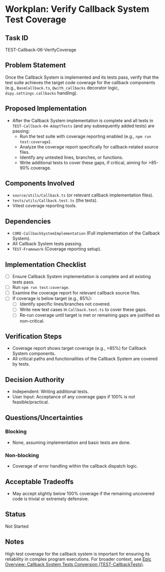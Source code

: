 # Workplan: Verify Callback System Test Coverage

## Task ID
TEST-Callback-06-VerifyCoverage

## Problem Statement
Once the Callback System is implemented and its tests pass, verify that the test suite achieves the target code coverage for the callback components (e.g., `BaseCallback.ts`, `@with_callbacks` decorator logic, `dspy.settings.callbacks` handling).

## Proposed Implementation
- After the Callback System implementation is complete and all tests in `TEST-Callback-04-AdaptTests` (and any subsequently added tests) are passing:
    - Run the test suite with coverage reporting enabled (e.g., `npm run test:coverage`).
    - Analyze the coverage report specifically for callback-related source files.
    - Identify any untested lines, branches, or functions.
    - Write additional tests to cover these gaps, if critical, aiming for >85-90% coverage.

## Components Involved
- `source/utils/Callback.ts` (or relevant callback implementation files).
- `tests/utils/Callback.test.ts` (the tests).
- Vitest coverage reporting tools.

## Dependencies
- `CORE-CallbackSystemImplementation` (Full implementation of the Callback System).
- All Callback System tests passing.
- `TEST-Framework` (Coverage reporting setup).

## Implementation Checklist
- [ ] Ensure Callback System implementation is complete and all existing tests pass.
- [ ] Run `npm run test:coverage`.
- [ ] Examine the coverage report for relevant callback source files.
- [ ] If coverage is below target (e.g., 85%):
    - [ ] Identify specific lines/branches not covered.
    - [ ] Write new test cases in `Callback.test.ts` to cover these gaps.
    - [ ] Re-run coverage until target is met or remaining gaps are justified as non-critical.

## Verification Steps
- Coverage report shows target coverage (e.g., >85%) for Callback System components.
- All critical paths and functionalities of the Callback System are covered by tests.

## Decision Authority
- Independent: Writing additional tests.
- User Input: Acceptance of any coverage gaps if 100% is not feasible/practical.

## Questions/Uncertainties
### Blocking
- None, assuming implementation and basic tests are done.

### Non-blocking
- Coverage of error handling within the callback dispatch logic.

## Acceptable Tradeoffs
- May accept slightly below 100% coverage if the remaining uncovered code is trivial or extremely defensive.

## Status
Not Started

## Notes
High test coverage for the callback system is important for ensuring its reliability in complex program executions.
For broader context, see [Epic Overview: Callback System Tests Conversion (TEST-CallbackTests)](../../docs/planning/workplans/TEST-CallbackTests.md).